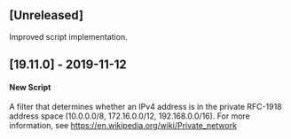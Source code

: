 ## [Unreleased]
Improved script implementation.

## [19.11.0] - 2019-11-12
#### New Script
A filter that determines whether an IPv4 address is in the private RFC-1918 address space (10.0.0.0/8, 172.16.0.0/12, 192.168.0.0/16).  For more information, see https://en.wikipedia.org/wiki/Private_network